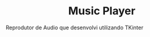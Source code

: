 <h1 align="center"> Music Player </h1>
<p> Reprodutor de Audio que desenvolvi utilizando TKinter</p>
